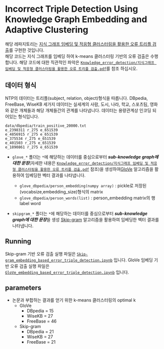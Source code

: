 # Incorrect Triple Detection Using Knowledge Graph Embedding and Adaptive Clustering
해당 레파지토리는 [지식 그래프 임베딩 및 적응형 클러스터링을 활용한 오류 트리플 검출](https://www.dbpia.co.kr/journal/articleDetail?nodeId=NODE10475012&language=ko_KR)를 구현한 것입니다.  
해당 코드는 지식 그래프를 임베딩 하여 k-means 클러스터링 기반의 오류 검출은 수행합니다.
해당 코드에 대한 직관적인 파악은 [`Knowledge_error_detection/지식그래프 임베딩 및 적응형 클러스터링을 활용한 오류 트리플 검출.pdf`](https://github.com/ShinWon-Chul/Knowledge_error_detection/blob/main/%EC%A7%80%EC%8B%9D%EA%B7%B8%EB%9E%98%ED%94%84%20%EC%9E%84%EB%B2%A0%EB%94%A9%20%EB%B0%8F%20%EC%A0%81%EC%9D%91%ED%98%95%20%ED%81%B4%EB%9F%AC%EC%8A%A4%ED%84%B0%EB%A7%81%EC%9D%84%20%ED%99%9C%EC%9A%A9%ED%95%9C%20%EC%98%A4%EB%A5%98%20%ED%8A%B8%EB%A6%AC%ED%94%8C%20%EA%B2%80%EC%B6%9C.pdf)를 참조 하십시오.

## 데이터 형식
NTP의 데이터는 트리플(subject, relation, object)형식을 따릅니다.
DBpedia, FreeBase, WiseKB 세가지 데이터는 실세계의 사람, 도시, 나라, 학교, 스포츠팀, 영화와 같은 개체들과 해당 개체들간의 관계를 나타냅니다. 데이터는 용량관계상 인코딩 되어있는 형식입니다.  

```shell
data/dbpedia/train_positive_20000.txt
e_2398311 r_275 e_651539
e_4856915 r_275 e_651539
e_375534 r_275 e_651539
e_401503 r_275 e_651539
e_1890861 r_275 e_651539
```

- `glove_*` 폴더는 `*`에 해당하는 데이터를 중심으로부터 ***sub-knowledge graph에 대한 문장***(자세한 내용은 [`Knowledge_error_detection/지식그래프 임베딩 및 적응형 클러스터링을 활용한 오류 트리플 검출.pdf`](https://github.com/ShinWon-Chul/Knowledge_error_detection/blob/main/%EC%A7%80%EC%8B%9D%EA%B7%B8%EB%9E%98%ED%94%84%20%EC%9E%84%EB%B2%A0%EB%94%A9%20%EB%B0%8F%20%EC%A0%81%EC%9D%91%ED%98%95%20%ED%81%B4%EB%9F%AC%EC%8A%A4%ED%84%B0%EB%A7%81%EC%9D%84%20%ED%99%9C%EC%9A%A9%ED%95%9C%20%EC%98%A4%EB%A5%98%20%ED%8A%B8%EB%A6%AC%ED%94%8C%20%EA%B2%80%EC%B6%9C.pdf) 참조)을 생성하여[GloVe](https://nlp.stanford.edu/projects/glove/) 알고리즘을 활용하여 임베딩한 벡터 결과를 나타냅니다.
	- `glove_dbpedia/person_embedding(numpy array)` : pickle로 저장된 (vocabsize,embedding_size)형식의 matrix
	- `glove_dbpedia/person_words(list)` : person_embedding matrix의 행 label word

- `skipgram_*` 폴더는 `*`에 해당하는 데이터를 중심으로부터 ***sub-knowledge graph에 대한 문장***을 생성 [Skip-gram](https://arxiv.org/pdf/1301.3781.pdf) 알고리즘을 활용하여 임베딩한 벡터 결과를 나타냅니다.

## Running
Skip-gram 기반 오류 검출 실행 파일은 [`Skip-gram_embedding_based_error_triple_detection.ipynb`](https://github.com/ShinWon-Chul/Knowledge_error_detection/blob/main/Skip-gram_embedding_based_error_triple_detection.ipynb) 입니다.
GloVe 임베딩 기반 오류 검출 실행 파일은 [`GloVe_embedding_based_error_triple_detection.ipynb`](https://github.com/ShinWon-Chul/Knowledge_error_detection/blob/main/GloVe_embedding_based_error_triple_detection.ipynb) 입니다.


## parameters
- 논문과 부합하는 결과를 얻기 위한 k-means 클러스터링의 optimal k
	- GloVe
		- DBpedia = 15
		- WiseKB = 27
		- FreeBase = 46
	- Skip-gram
		- DBpedia = 21
		- WiseKB = 27
		- FreeBase = 21
